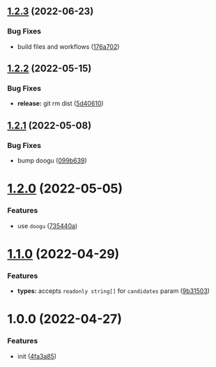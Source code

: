 ## [1.2.3](https://github.com/bent10/find-similar/compare/v1.2.2...v1.2.3) (2022-06-23)


### Bug Fixes

* build files and workflows ([176a702](https://github.com/bent10/find-similar/commit/176a7023da14f1b91f99c8da60db136b0836bad7))

## [1.2.2](https://github.com/bent10/find-similar/compare/v1.2.1...v1.2.2) (2022-05-15)


### Bug Fixes

* **release:** git rm dist ([5d40610](https://github.com/bent10/find-similar/commit/5d406102e370eb76066cb2f5d8177ba9ef0d8e6f))

## [1.2.1](https://github.com/bent10/find-similar/compare/v1.2.0...v1.2.1) (2022-05-08)


### Bug Fixes

* bump doogu ([099b639](https://github.com/bent10/find-similar/commit/099b639067415aebe028d8b79c7f9a41e37a1ea8))

# [1.2.0](https://github.com/bent10/find-similar/compare/v1.1.0...v1.2.0) (2022-05-05)


### Features

* use `doogu` ([735440a](https://github.com/bent10/find-similar/commit/735440a67ca95da3f6f53e9fcfcda98bcf9a490b))

# [1.1.0](https://github.com/bent10/find-similar/compare/v1.0.0...v1.1.0) (2022-04-29)


### Features

* **types:** accepts `readonly string[]` for `candidates` param ([9b31503](https://github.com/bent10/find-similar/commit/9b31503785304a6c3ae521f84a39cf4162eb231d))

# 1.0.0 (2022-04-27)


### Features

* init ([4fa3a85](https://github.com/bent10/find-similar/commit/4fa3a85357746c226e22917be4bfbc6dcbdb3ab1))
